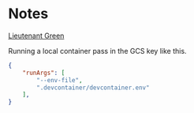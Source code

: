 # Notes

[Lieutenant Green](https://en.wikipedia.org/wiki/Lieutenant_Green)

Running a local container pass in the GCS key like this.

```json
{
	"runArgs": [
		"--env-file",
		".devcontainer/devcontainer.env"
	],
}
```
